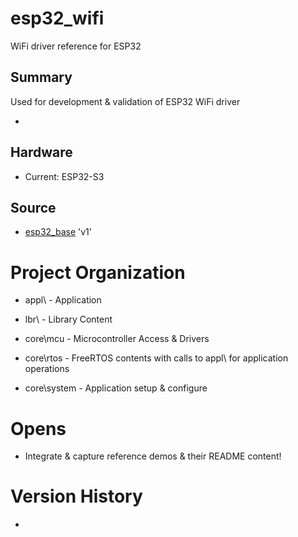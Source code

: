 # esp32_wifi

WiFi driver reference for ESP32

## Summary

Used for development & validation of ESP32 WiFi driver

- 

## Hardware

- Current: ESP32-S3

## Source

* [esp32_base](https://github.com/ErisdarDemo/esp32_base/tree/v1) 'v1'

# Project Organization

- appl\ - Application

- lbr\ - Library Content

- core\mcu - Microcontroller Access & Drivers

- core\rtos - FreeRTOS contents with calls to appl\ for application operations

- core\system - Application setup & configure

# Opens

- Integrate & capture reference demos & their README content!

# Version History

- 

